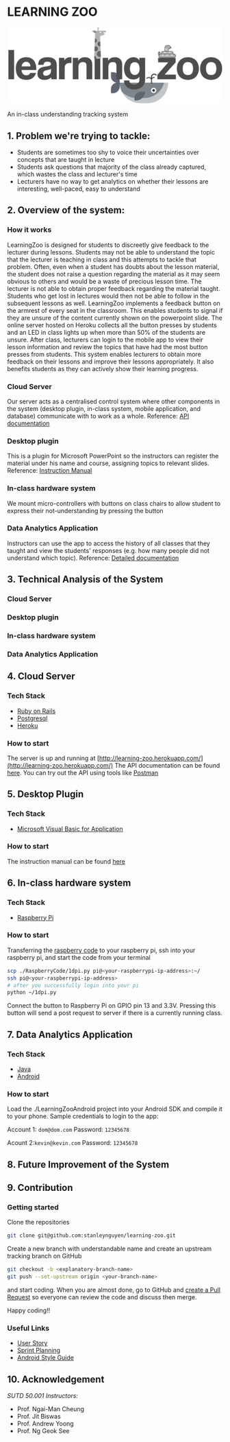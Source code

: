 # LEARNING ZOO

![Learning Zoo Icon](./docs/icon.jpg)

An in-class understanding tracking system

## 1. Problem we're trying to tackle:
- Students are sometimes too shy to voice their uncertainties over concepts that are taught in lecture
- Students ask questions that majority of the class already captured, which wastes the class and lecturer's time
- Lecturers have no way to get analytics on whether their lessons are interesting, well-paced, easy to understand

## 2. Overview of the system:

### How it works
LearningZoo is designed for students to discreetly give feedback to the lecturer
during lessons. Students may not be able to understand the topic that the lecturer
is teaching in class and this attempts to tackle that problem. Often, even when
a student has doubts about the lesson material, the student does not raise a
question regarding the material as it may seem obvious to others and would be a
waste of precious lesson time. The lecturer is not able to obtain proper feedback
regarding the material taught. Students who get lost in lectures would then not
be able to follow in the subsequent lessons as well. LearningZoo implements a
feedback button on the armrest of every seat in the classroom. This enables
students to signal if they are unsure of the content currently shown on the
powerpoint slide. The online server hosted on Heroku collects all the button
presses by students and an LED in class lights up when more than 50% of the
students are unsure. After class, lecturers can login to the mobile app to view
their lesson information and review the topics that have had the most button
presses from students. This system enables lecturers to obtain more feedback on
their lessons and improve their lessons appropriately. It also benefits students
as they can actively show their learning progress.

### Cloud Server
Our server acts as a centralised control system where other components in the
system (desktop plugin, in-class system, mobile application, and database)
communicate with to work as a whole.
Reference: [API documentation](./LearningZooServer/README.md)

### Desktop plugin
This is a plugin for Microsoft PowerPoint so the instructors can register the
material under his name and course, assigning topics to relevant slides.
Reference: [Instruction Manual](./DesktopPlugin/InstructionManual.pdf)

### In-class hardware system
We mount micro-controllers with buttons on class chairs to allow student to express
their not-understanding by pressing the button

### Data Analytics Application
Instructors can use the app to access the history of all classes that they taught
and view the students' responses (e.g. how many people did not understand which
topic).
Reference: [Detailed documentation](./LearningZooAndroid/README.md)

## 3. Technical Analysis of the System
### Cloud Server
### Desktop plugin
### In-class hardware system
### Data Analytics Application

## 4. Cloud Server

### Tech Stack
- [Ruby on Rails](http://rubyonrails.org/)
- [Postgresql](https://www.postgresql.org/)
- [Heroku](https://www.heroku.com/)

### How to start
The server is up and running at [http://learning-zoo.herokuapp.com/](http://learning-zoo.herokuapp.com/)
The API documentation can be found [here](./learning-zoo-server/README.md). You
can try out the API using tools like [Postman](https://www.getpostman.com/)

## 5. Desktop Plugin

### Tech Stack
- [Microsoft Visual Basic for Application](https://en.wikipedia.org/wiki/Visual_Basic_for_Applications)

### How to start
The instruction manual can be found [here](./DesktopPlugin/InstructionManual.pdf)

## 6. In-class hardware system

### Tech Stack
- [Raspberry Pi](https://www.raspberrypi.org/)

### How to start
Transferring the [raspberry code](./RaspberryCode/1dpi.py) to your raspberry pi,
ssh into your raspberry pi, and start the code from your terminal
```bash
scp ./RaspberryCode/1dpi.py pi@<your-raspberrypi-ip-address>:~/
ssh pi@<your-raspberrypi-ip-address>
# after you successfully login into your pi
python ~/1dpi.py
```
Connect the button to Raspberry Pi on GPIO pin 13 and 3.3V. Pressing this button
will send a post request to server if there is a currently running class.

## 7. Data Analytics Application

### Tech Stack
- [Java](https://java.com/en/)
- [Android](https://www.android.com/)

### How to start
Load the ./LearningZooAndroid project into your Android SDK and compile it to
your phone.
Sample credentials to login to the app:

Account 1: ```dom@dom.com```
Password: ```12345678```

Acount 2:```kevin@kevin.com``` Password: ```12345678```


## 8. Future Improvement of the System

## 9. Contribution

### Getting started

Clone the repositories

```bash
git clone git@github.com:stanleynguyen/learning-zoo.git
```

Create a new branch with understandable name and create an upstream tracking branch on GitHub

```bash
git checkout -b <explanatory-branch-name>
git push --set-upstream origin <your-branch-name>
```

and start coding. When you are almost done, go to GitHub and [create a Pull Request](https://help.github.com/articles/creating-a-pull-request/) so everyone can review the code and discuss then merge.

Happy coding!!

### Useful Links

* [User Story](docs/userstory.md)
* [Sprint Planning](docs/sprintplanning.md)
* [Android Style Guide](https://github.com/ribot/android-guidelines)

## 10. Acknowledgement

*SUTD 50.001 Instructors:*
- Prof. Ngai-Man Cheung
- Prof. Jit Biswas
- Prof. Andrew Yoong
- Prof. Ng Geok See
